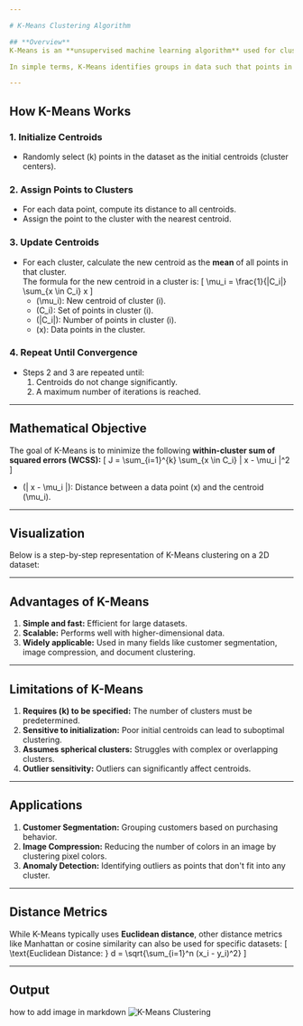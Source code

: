 ```yaml
---

# K-Means Clustering Algorithm

## **Overview**
K-Means is an **unsupervised machine learning algorithm** used for clustering. It organizes data points into \(k\) distinct clusters, where \(k\) is a predefined number. The goal is to minimize the variance within each cluster and maximize the variance between clusters.

In simple terms, K-Means identifies groups in data such that points in the same group are more similar to each other than to those in other groups.

---
```


## **How K-Means Works**

### **1. Initialize Centroids**
- Randomly select \(k\) points in the dataset as the initial centroids (cluster centers).
  
### **2. Assign Points to Clusters**
- For each data point, compute its distance to all centroids.
- Assign the point to the cluster with the nearest centroid.

### **3. Update Centroids**
- For each cluster, calculate the new centroid as the **mean** of all points in that cluster.  
  The formula for the new centroid in a cluster is:
  \[
  \mu_i = \frac{1}{|C_i|} \sum_{x \in C_i} x
  \]
  - \(\mu_i\): New centroid of cluster \(i\).
  - \(C_i\): Set of points in cluster \(i\).
  - \(|C_i|\): Number of points in cluster \(i\).
  - \(x\): Data points in the cluster.

### **4. Repeat Until Convergence**
- Steps 2 and 3 are repeated until:
  1. Centroids do not change significantly.
  2. A maximum number of iterations is reached.

---

## **Mathematical Objective**
The goal of K-Means is to minimize the following **within-cluster sum of squared errors (WCSS):**
\[
J = \sum_{i=1}^{k} \sum_{x \in C_i} \| x - \mu_i \|^2
\]
- \(\| x - \mu_i \|\): Distance between a data point \(x\) and the centroid \(\mu_i\).

---

## **Visualization**
Below is a step-by-step representation of K-Means clustering on a 2D dataset:

---

## **Advantages of K-Means**
1. **Simple and fast:** Efficient for large datasets.
2. **Scalable:** Performs well with higher-dimensional data.
3. **Widely applicable:** Used in many fields like customer segmentation, image compression, and document clustering.

---

## **Limitations of K-Means**
1. **Requires \(k\) to be specified:** The number of clusters must be predetermined.
2. **Sensitive to initialization:** Poor initial centroids can lead to suboptimal clustering.
3. **Assumes spherical clusters:** Struggles with complex or overlapping clusters.
4. **Outlier sensitivity:** Outliers can significantly affect centroids.

---

## **Applications**
1. **Customer Segmentation:** Grouping customers based on purchasing behavior.
2. **Image Compression:** Reducing the number of colors in an image by clustering pixel colors.
3. **Anomaly Detection:** Identifying outliers as points that don't fit into any cluster.

---

## **Distance Metrics**
While K-Means typically uses **Euclidean distance**, other distance metrics like Manhattan or cosine similarity can also be used for specific datasets:
\[
\text{Euclidean Distance: } d = \sqrt{\sum_{i=1}^n (x_i - y_i)^2}
\]

---

## **Output**
how to add image in markdown
![K-Means Clustering](https://imgs.search.brave.com/vIKg1VnoqVkKucm-5Vnx9LQqnQ17ouzZuTcHH1WJMik/rs:fit:500:0:0:0/g:ce/aHR0cHM6Ly9tZWRp/YS5nZWVrc2Zvcmdl/ZWtzLm9yZy93cC1j/b250ZW50L3VwbG9h/ZHMvMjAyMzAzMjAx/NzM5MTUvZG93bmxv/YWQtKDI4KS5wbmc)
